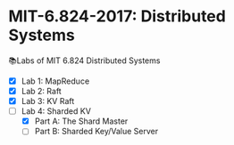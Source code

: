 # MIT-6.824-2017: Distributed Systems
📚Labs of MIT 6.824 Distributed Systems

- [x] Lab 1: MapReduce
- [x] Lab 2: Raft
- [x] Lab 3: KV Raft
- [ ] Lab 4: Sharded KV
  - [x] Part A: The Shard Master
  - [ ] Part B: Sharded Key/Value Server
